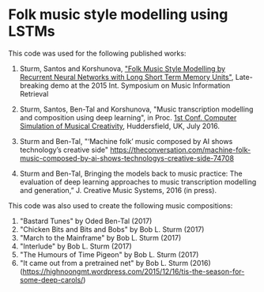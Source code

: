 # Folk music style modelling using LSTMs

This code was used for the following published works:

1. Sturm, Santos and Korshunova, ["Folk Music Style Modelling by Recurrent Neural Networks with Long Short Term Memory Units"](http://ismir2015.uma.es/LBD/LBD13.pdf), Late-breaking demo at the 2015 Int. Symposium on Music Information Retrieval

2. Sturm, Santos, Ben-Tal and Korshunova, "Music transcription modelling and composition using deep learning", in Proc. [1st Conf. Computer Simulation of Musical Creativity](https://csmc2016.wordpress.com), Huddersfield, UK, July 2016.

3. Sturm and Ben-Tal, "‘Machine folk’ music composed by AI shows technology’s creative side" https://theconversation.com/machine-folk-music-composed-by-ai-shows-technologys-creative-side-74708

4. Sturm and Ben-Tal, Bringing the models back to music practice: The evaluation of deep learning approaches to music transcription modelling and generation,” J. Creative Music Systems, 2016 (in press).

This code was also used to create the following music compositions:

1. "Bastard Tunes" by Oded Ben-Tal (2017)
1. "Chicken Bits and Bits and Bobs" by Bob L. Sturm (2017)
3. "March to the Mainframe" by Bob L. Sturm (2017)
4. "Interlude" by Bob L. Sturm (2017)
5. "The Humours of Time Pigeon" by Bob L. Sturm (2017)
6. "It came out from a pretrained net" by Bob L. Sturm (2016) (https://highnoongmt.wordpress.com/2015/12/16/tis-the-season-for-some-deep-carols/)
